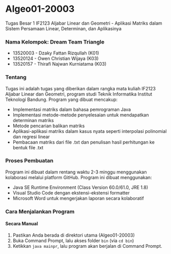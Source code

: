 # Algeo01-20003
Tugas Besar 1 IF2123 Aljabar Linear dan Geometri - Aplikasi Matriks dalam Sistem Persamaan Linear, Determinan,
dan Aplikasinya

### Nama Kelompok: Dream Team Triangle
* 13520003 - Dzaky Fattan Rizqullah (K01)
* 13520124 - Owen Christian Wijaya (K03)
* 13520157 - Thirafi Najwan Kurniatama (K03)

### Tentang 
Tugas ini adalah tugas yang diberikan dalam rangka mata kuliah IF2123 Aljabar Linear dan Geometri, program studi Teknik 
Informatika Institut Teknologi Bandung. Program yang dibuat mencakup: 
* Implementasi matriks dalam bahasa pemrograman Java
* Implementasi metode-metode penyelesaian untuk mendapatkan determinan matriks
* Metode pencarian balikan matriks
* Aplikasi-aplikasi matriks dalam kasus nyata seperti interpolasi polinomial dan regresi linear
* Pembacaan matriks dari file .txt dan penulisan hasil perhitungan ke bentuk file .txt

### Proses Pembuatan
Program ini dibuat dalam rentang waktu 2-3 minggu menggunakan kolaborasi melalui platform GitHub. 
Program ini dibuat menggunakan:
* Java SE Runtime Environment (Class Version 60.0/61.0, JRE 1.8)
* Visual Studio Code dengan ekstensi-ekstensi formatter
* Microsoft Word untuk mengerjakan laporan secara kolaboratif

### Cara Menjalankan Program
#### Secara Manual
1. Pastikan Anda berada di direktori utama (Algeo01-20003)
2. Buka Command Prompt, lalu akses folder `bin` (via `cd bin`)
3. Ketikkan `java mainpr`, lalu program akan berjalan di Command Prompt.
